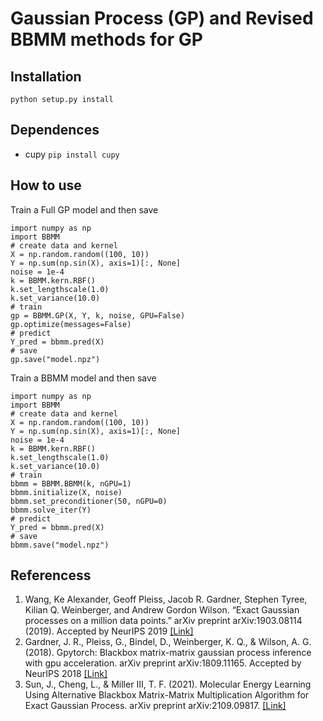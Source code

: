 # Gaussian Process (GP) and Revised BBMM methods for GP

## Installation ##
```python setup.py install```

## Dependences ##
* cupy ```pip install cupy ``` 

## How to use ##
Train a Full GP model and then save
```
import numpy as np
import BBMM
# create data and kernel
X = np.random.random((100, 10))
Y = np.sum(np.sin(X), axis=1)[:, None]
noise = 1e-4
k = BBMM.kern.RBF()
k.set_lengthscale(1.0)
k.set_variance(10.0)
# train
gp = BBMM.GP(X, Y, k, noise, GPU=False)
gp.optimize(messages=False)
# predict
Y_pred = bbmm.pred(X)
# save
gp.save("model.npz")
```

Train a BBMM model and then save
```
import numpy as np
import BBMM
# create data and kernel
X = np.random.random((100, 10))
Y = np.sum(np.sin(X), axis=1)[:, None]
noise = 1e-4
k = BBMM.kern.RBF()
k.set_lengthscale(1.0)
k.set_variance(10.0)
# train
bbmm = BBMM.BBMM(k, nGPU=1)
bbmm.initialize(X, noise)
bbmm.set_preconditioner(50, nGPU=0)
bbmm.solve_iter(Y)
# predict
Y_pred = bbmm.pred(X)
# save
bbmm.save("model.npz")
```

## Referencess ##
1. Wang, Ke Alexander, Geoff Pleiss, Jacob R. Gardner, Stephen Tyree, Kilian Q. Weinberger, and Andrew Gordon Wilson. “Exact Gaussian processes on a million data points.” arXiv preprint arXiv:1903.08114 (2019). Accepted by NeurIPS 2019 [[Link]](https://arxiv.org/abs/1903.08114)
2. Gardner, J. R., Pleiss, G., Bindel, D., Weinberger, K. Q., & Wilson, A. G. (2018). Gpytorch: Blackbox matrix-matrix gaussian process inference with gpu acceleration. arXiv preprint arXiv:1809.11165. Accepted by NeurIPS 2018 [[Link]](https://arxiv.org/abs/1809.11165)
3. Sun, J., Cheng, L., & Miller III, T. F. (2021). Molecular Energy Learning Using Alternative Blackbox Matrix-Matrix Multiplication Algorithm for Exact Gaussian Process. arXiv preprint arXiv:2109.09817. [[Link]](https://arxiv.org/abs/2109.09817)
